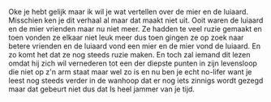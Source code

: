 Oke je hebt gelijk maar ik wil je wat vertellen over de mier en de luiaard. Misschien ken je dit verhaal al maar dat maakt niet uit. Ooit waren de luiaard en de mier vrienden maar nu niet meer. Ze hadden te veel ruzie gemaakt en toen vonden ze elkaar niet leuk meer dus toen gingen ze op zoek naar betere vrienden en de luiaard vond een mier en de mier vond de luiaard. En zo komt het dat ze nog steeds ruzie maken. En toch zal iemand dit lezen omdat hij zich wil vernederen tot een der diepste punten in zijn levensloop die niet op z'n arm staat maar wel zo is en nu ben je echt no-lifer want je leest nog steeds verder in de wanhoop dat er nog iets zinnigs wordt gezegd maar dat gebeurt niet dus dat Is heel jammer van je tijd.
